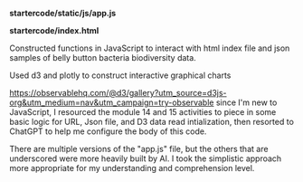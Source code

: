 **startercode/static/js/app.js** 

**startercode/index.html**

Constructed functions in JavaScript to interact with html index file and json samples of belly button bacteria biodiversity data.

Used d3 and plotly to construct interactive graphical charts

https://observablehq.com/@d3/gallery?utm_source=d3js-org&utm_medium=nav&utm_campaign=try-observable
since I'm new to JavaScript, I resourced the module 14 and 15 activities to piece in some basic logic for URL, Json file, and D3 data read intialization, then resorted to ChatGPT to help me configure the body of this code. 

There are multiple versions of the "app.js" file, but the others that are underscored were more heavily built by AI. I took the simplistic approach more appropriate for my understanding and comprehension level.
